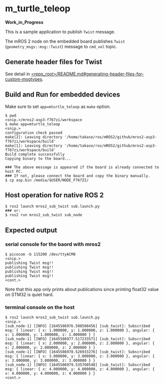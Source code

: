 # m_turtle_teleop

**Work_in_Progress**

This is a sample application to publish `Twist` message.

The mROS 2 node on the embedded board publishes `Twist` (`geometry_msgs::msg::Twist`) message to `cmd_vel` topic.

## Generate header files for Twist

See detail in [<repo_root>/README.md#generating-header-files-for-custom-msgtypes](../README.md#generating-header-files-for-custom-msgtypes).

## Build and Run for embedded devices

Make sure to set `app=mturtle_teleop` as `make` option.

```
$ pwd
<snip.>/mros2-asp3-f767zi/workspace
$ make app=mturtle_teleop
<snip.>
configuration check passed
make[2]: Leaving directory '/home/takase/ros/mROS2/github/mros2-asp3-f767zi/workspace/build'
make[1]: Leaving directory '/home/takase/ros/mROS2/github/mros2-asp3-f767zi/workspace/build'
Build complete successfully
Copying binary to the board...

### The above message is appeared if the board is already connected to host PC.
### If not, please connect the board and copy the binary manually.
$ cp asp.bin /media/$USER/NODE_F767ZI/
```

## Host operation for native ROS 2

```
$ ros2 launch mros2_sub_twist sub.launch.py
### or:
$ ros2 run mros2_sub_twist sub_node
```

## Expected output

### serial console for the baord with mros2

```
$ picocom -b 115200 /dev/ttyACM0
<snip.>
publishing Twist msg!!
publishing Twist msg!!
publishing Twist msg!!
publishing Twist msg!!
<cont.>
```

Note that this app only prints about publications since printing float32 value on STM32 is quiet hard.

### terminal console on the host

```
$ ros2 launch mros2_sub_twist sub.launch.py
<snip.>
[sub_node-1] [INFO] [1645586976.508508456] [sub_twist]: Subscribed msg: { linear: { x: 1.000000, y: 1.000000, z: 1.000000 }, angular: { x: 1.000000, y: 1.000000, z: 1.000000 } }
[sub_node-1] [INFO] [1645586977.517233571] [sub_twist]: Subscribed msg: { linear: { x: 2.000000, y: 2.000000, z: 2.000000 }, angular: { x: 2.000000, y: 2.000000, z: 2.000000 } }
[sub_node-1] [INFO] [1645586978.526933276] [sub_twist]: Subscribed msg: { linear: { x: 3.000000, y: 3.000000, z: 3.000000 }, angular: { x: 3.000000, y: 3.000000, z: 3.000000 } }
[sub_node-1] [INFO] [1645586979.535760548] [sub_twist]: Subscribed msg: { linear: { x: 4.000000, y: 4.000000, z: 4.000000 }, angular: { x: 4.000000, y: 4.000000, z: 4.000000 } }
<cont.>
```
